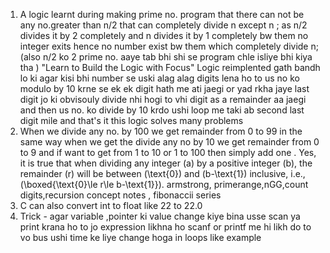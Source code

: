 1. A logic learnt during making prime no. program that there can not be any no.greater than n/2 that can completely divide n except n ; as n/2 divides it by 2 completely and n divides it by 1 completely bw them no integer exits hence no number exist bw them which completely divide n; (also n/2 ko 2 prime no. aaye tab bhi shi se program chle isliye bhi kiya tha ) "Learn to Build the Logic with Focus" Logic reimplented gath bandh lo ki agar kisi bhi number se uski alag alag digits lena ho to us no ko modulo by 10 krne se ek ek digit hath me ati jaegi or yad rkha jaye last digit jo ki obvisouly divide nhi hogi to vhi digit as a remainder aa jaegi and then us no. ko divide by 10 krdo ushi loop me taki ab second last digit mile and that's it this logic solves many problems
2. When we divide any no. by 100 we get remainder from 0 to 99 in the same way when we get the divide any no by 10 we get remainder from 0 to 9 and if want to get from 1 to 10 or 1 to 100 then simply add one .
Yes, it is true that when dividing any integer \(a\) by a positive integer \(b\), the remainder \(r\) will be between \(\text{0}\) and \(b-\text{1}\) inclusive, i.e., \(\boxed{\text{0}\le r\le b-\text{1}}\).
armstrong, primerange,nGG,count digits,recursion concept notes , fibonaccii series
3. C can also convert int to float like 22 to 22.0 
4. Trick - agar variable ,pointer ki value change kiye bina usse scan ya print krana ho to jo expression likhna ho scanf or printf me hi likh do to vo bus ushi time ke liye change hoga in loops like example